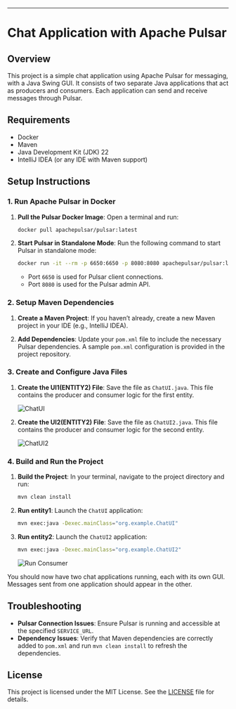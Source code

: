 ---

# Chat Application with Apache Pulsar

## Overview

This project is a simple chat application using Apache Pulsar for messaging, with a Java Swing GUI. It consists of two separate Java applications that act as producers and consumers. Each application can send and receive messages through Pulsar.

## Requirements

- Docker
- Maven
- Java Development Kit (JDK) 22
- IntelliJ IDEA (or any IDE with Maven support)

## Setup Instructions

### 1. Run Apache Pulsar in Docker

1. **Pull the Pulsar Docker Image**:
   Open a terminal and run:
   ```bash
   docker pull apachepulsar/pulsar:latest
   ```

2. **Start Pulsar in Standalone Mode**:
   Run the following command to start Pulsar in standalone mode:
   ```bash
   docker run -it --rm -p 6650:6650 -p 8080:8080 apachepulsar/pulsar:latest bin/pulsar standalone
   ```
   - Port `6650` is used for Pulsar client connections.
   - Port `8080` is used for the Pulsar admin API.



### 2. Setup Maven Dependencies

1. **Create a Maven Project**:
   If you haven’t already, create a new Maven project in your IDE (e.g., IntelliJ IDEA).

2. **Add Dependencies**:
   Update your `pom.xml` file to include the necessary Pulsar dependencies. A sample `pom.xml` configuration is provided in the project repository.

   

### 3. Create and Configure Java Files

1. **Create the UI1(ENTITY2) File**:
   Save the file as `ChatUI.java`. This file contains the producer and consumer logic for the first entity.

   ![ChatUI](images/chatui.png) <!-- Add an image of the ChatUI code or UI if available -->

2. **Create the UI2(ENTITY2) File**:
   Save the file as `ChatUI2.java`. This file contains the producer and consumer logic for the second entity.

   ![ChatUI2](images/chatui2.png) <!-- Add an image of the ChatUI2 code or UI if available -->

### 4. Build and Run the Project

1. **Build the Project**:
   In your terminal, navigate to the project directory and run:
   ```bash
   mvn clean install
   ```
2. **Run entity1**:
   Launch the `ChatUI` application:
   ```bash
   mvn exec:java -Dexec.mainClass="org.example.ChatUI"
   ```
 
5. **Run entity2**:
   Launch the `ChatUI2` application:
   ```bash
   mvn exec:java -Dexec.mainClass="org.example.ChatUI2"
   ```
   ![Run Consumer](images/output.png) 

You should now have two chat applications running, each with its own GUI. Messages sent from one application should appear in the other.

## Troubleshooting

- **Pulsar Connection Issues**: Ensure Pulsar is running and accessible at the specified `SERVICE_URL`.
- **Dependency Issues**: Verify that Maven dependencies are correctly added to `pom.xml` and run `mvn clean install` to refresh the dependencies.

## License

This project is licensed under the MIT License. See the [LICENSE](LICENSE) file for details.
